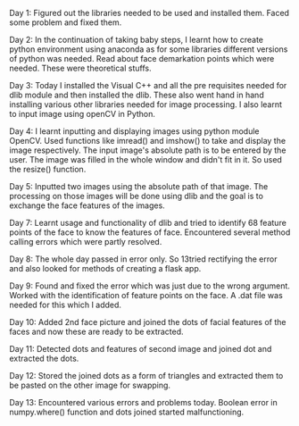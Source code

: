 Day 1: Figured out the libraries needed to be used and installed them. Faced some problem and fixed them.  
  
Day 2: In the continuation of taking baby steps, I learnt how to create python environment using anaconda as for some libraries different versions of python was needed. Read about face demarkation points which were needed. These were theoretical stuffs.  
  
Day 3: Today I installed the Visual C++ and all the pre requisites needed for dlib module and then installed the dlib. These also went hand in hand installing various other libraries needed for image processing. I also learnt to input image using openCV in Python.  

Day 4: I learnt inputting and displaying images using python module OpenCV. Used functions like imread() and imshow() to take and display the image respectively. The input image's absolute path is to be entered by the user. The image was filled in the whole window and didn't fit in it. So used the resize() function.  
  
Day 5: Inputted two images using the absolute path of that image. The processing on those images will be done using dlib and the goal is to exchange the face features of the images.  
  
Day 7: Learnt usage and functionality of dlib and tried to identify 68 feature points of the face to know the features of face. Encountered several method calling errors which were partly resolved.  
  
Day 8: The whole day passed in error only. So 13tried rectifying the error and also looked for methods of creating a flask app.  
  
Day 9: Found and fixed the error which was just due to the wrong argument. Worked with the identification of feature points on the face. A .dat file was needed for this which I added.  

Day 10: Added 2nd face picture and joined the dots of facial features of the faces and now these are ready to be extracted.  
  
Day 11: Detected dots and features of second image and joined dot and extracted the dots.  
  
Day 12: Stored the joined dots as a form of triangles and extracted them to be pasted on the other image for swapping.  
  
Day 13: Encountered various errors and problems today. Boolean error in numpy.where() function and dots joined started malfunctioning.  
